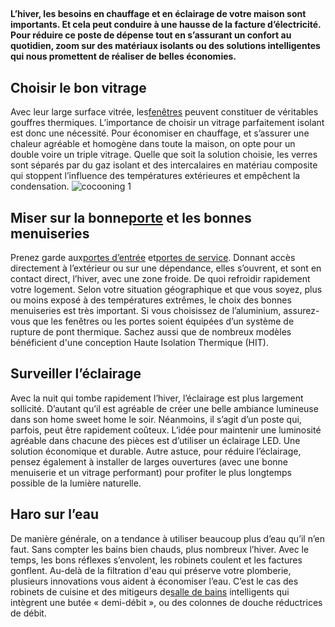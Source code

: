 ##
**L’hiver, les besoins en chauffage et en éclairage de votre maison sont importants. Et cela peut conduire à une hausse de la facture d’électricité. Pour réduire ce poste de dépense tout en s’assurant un confort au quotidien, zoom sur des matériaux isolants ou des solutions intelligentes qui nous promettent de réaliser de belles économies.**
##  Choisir le bon vitrage
Avec leur large surface vitrée, les[fenêtres](https://www.lapeyre.fr/fenetres-CCU0003) peuvent constituer de véritables gouffres thermiques. L’importance de choisir un vitrage parfaitement isolant est donc une nécessité. Pour économiser en chauffage, et s’assurer une chaleur agréable et homogène dans toute la maison, on opte pour un double voire un triple vitrage. Quelle que soit la solution choisie, les verres sont séparés par du gaz isolant et des intercalaires en matériau composite qui stoppent l’influence des températures extérieures et empêchent la condensation.
![cocooning 1](http://www.lapeyre.fr/img/contrib/3297e75410a00bd0/201206445-min.jpg)
##  Miser sur la bonne[porte](https://www.lapeyre.fr/portes-CCU0004) et les bonnes menuiseries
Prenez garde aux[portes d’entrée](https://www.lapeyre.fr/portes-CCU000%E2%80%A6) et[portes de service](https://www.lapeyre.fr/portes-CCU0004/portes-service-cave-CCN0177). Donnant accès directement à l’extérieur ou sur une dépendance, elles s’ouvrent, et sont en contact direct, l’hiver, avec une zone froide. De quoi refroidir rapidement votre logement. Selon votre situation géographique et que vous soyez, plus ou moins exposé à des températures extrêmes, le choix des bonnes menuiseries est très important. Si vous choisissez de l’aluminium, assurez-vous que les fenêtres ou les portes soient équipées d’un système de rupture de pont thermique. Sachez aussi que de nombreux modèles bénéficient d'une conception Haute Isolation Thermique (HIT).
##  Surveiller l’éclairage
Avec la nuit qui tombe rapidement l’hiver, l’éclairage est plus largement sollicité. D’autant qu’il est agréable de créer une belle ambiance lumineuse dans son home sweet home le soir. Néanmoins, il s’agit d’un poste qui, parfois, peut être rapidement coûteux. L’idée pour maintenir une luminosité agréable dans chacune des pièces est d’utiliser un éclairage LED. Une solution économique et durable. Autre astuce, pour réduire l’éclairage, pensez également à installer de larges ouvertures (avec une bonne menuiserie et un vitrage performant) pour profiter le plus longtemps possible de la lumière naturelle.
##  Haro sur l’eau
De manière générale, on a tendance à utiliser beaucoup plus d’eau qu’il n’en faut. Sans compter les bains bien chauds, plus nombreux l’hiver. Avec le temps, les bons réflexes s’envolent, les robinets coulent et les factures gonflent. Au-delà de la filtration d'eau qui préserve votre plomberie, plusieurs innovations vous aident à économiser l’eau. C’est le cas des robinets de cuisine et des mitigeurs de[salle de bains](https://www.lapeyre.fr/bain-CCU0002) intelligents qui intègrent une butée « demi-débit », ou des colonnes de douche réductrices de débit.